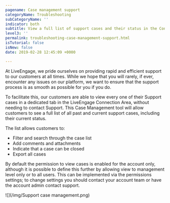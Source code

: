 ```yaml
---
pagename: Case management support
categoryName: Troubleshooting
subCategoryName: ''
indicator: both
subtitle: View a full list of support cases and their status in the Connection Area
level3: ''
permalink: troubleshooting-case-management-support.html
isTutorial: false
isNew: false
date: 2019-02-28 12:45:09 +0000

---
```

At LiveEngage, we pride ourselves on providing rapid and efficient support to our customers at all times. While we hope that you will rarely, if ever, encounter any issues on our platform, we want to ensure that the support process is as smooth as possible for you if you do.

To facilitate this, our customers are able to view every one of their Support cases in a dedicated tab in the LiveEngage Connection Area, without needing to contact Support. This Case Management tool will allow customers to see a full list of all past and current support cases, including their current status.

The list allows customers to:

* Filter and search through the case list
* Add comments and attachments
* Indicate that a case can be closed
* Export all cases

By default the permission to view cases is enabled for the account only, although it is possible to define this further by allowing view to management level only or to all users. This can be implemented via the permissions settings; to change settings you should contact your account team or have the account admin contact support.

![](/img/Support case management.png)